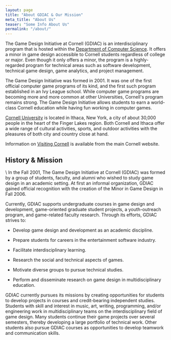 ```yaml
---
layout: page
title: "About GDIAC & Our Mission"
meta_title: "About Us"
teaser: "Some Info About Us"
permalink: "/about/"
---
```


The Game Design Initiative at Cornell (GDIAC) is an interdisciplinary program that is hosted within the [Department of Computer Science][1]. It offers a minor in game design accessible to Cornell students regardless of college or major. Even though it only offers a minor, the program is a highly-regarded program for technical areas such as software development, technical game design, game analytics, and project management.

The Game Design Initiative was formed in 2001. It was one of the first official computer game programs of its kind, and the first such program established in an Ivy League school. While computer game programs are becoming more and more common at other Universities, Cornell's program remains strong. The Game Design Initiative allows students to earn a world-class Cornell education while having fun working in computer games.

[Cornell University][2] is located in Ithaca, New York, a city of about 30,000 people in the heart of the Finger Lakes region. Both Cornell and Ithaca offer a wide range of cultural activities, sports, and outdoor activities with the pleasures of both city and country close at hand.

Information on [Visiting Cornell][3] is available from the main Cornell website.

## History & Mission

\\
In the Fall 2001, The Game Design Initiative at Cornell (GDIAC) was formed by a group of students, faculty, and alumni who wished to study game design in an academic setting. At first an informal organization, GDIAC gained official recognition with the creation of the Minor in Game Design in Fall 2006.

Currently, GDIAC supports undergraduate courses in game design and development, game-oriented graduate student projects, a youth-outreach program, and game-related faculty research. Through its efforts, GDIAC strives to:

- Develop game design and development as an academic discipline.

- Prepare students for careers in the entertainment software industry.

- Facilitate interdisciplinary learning.

- Research the social and technical aspects of games.

- Motivate diverse groups to pursue technical studies.

- Perform and disseminate research on game design in multidisciplinary education.

GDIAC currently pursues its missions by creating opportunities for students to develop projects in courses and credit-bearing independent studies. Students with skill and interest in music, art, writing, programming, and/or engineering work in multidisciplinary teams on the interdisciplinary field of game design. Many students continue their game projects over several semesters, thereby developing a large portfolio of technical work. Other students also pursue GDIAC courses as opportunities to develop teamwork and communication skills.

[1]: https://www.cs.cornell.edu/
[2]: https://www.cornell.edu/
[3]: https://www.cornell.edu/visit/
